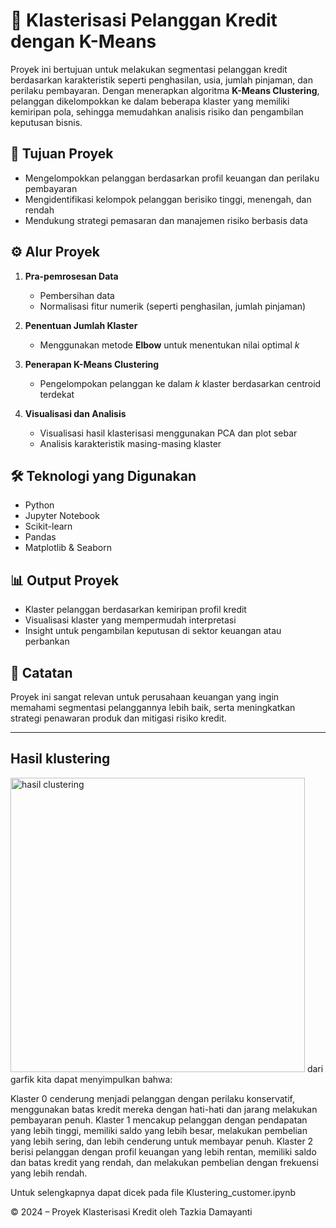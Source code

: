 # 🏦 Klasterisasi Pelanggan Kredit dengan K-Means

Proyek ini bertujuan untuk melakukan segmentasi pelanggan kredit berdasarkan karakteristik seperti penghasilan, usia, jumlah pinjaman, dan perilaku pembayaran. Dengan menerapkan algoritma **K-Means Clustering**, pelanggan dikelompokkan ke dalam beberapa klaster yang memiliki kemiripan pola, sehingga memudahkan analisis risiko dan pengambilan keputusan bisnis.

## 🎯 Tujuan Proyek

- Mengelompokkan pelanggan berdasarkan profil keuangan dan perilaku pembayaran
- Mengidentifikasi kelompok pelanggan berisiko tinggi, menengah, dan rendah
- Mendukung strategi pemasaran dan manajemen risiko berbasis data

## ⚙️ Alur Proyek

1. **Pra-pemrosesan Data**
   - Pembersihan data
   - Normalisasi fitur numerik (seperti penghasilan, jumlah pinjaman)
   
2. **Penentuan Jumlah Klaster**
   - Menggunakan metode **Elbow** untuk menentukan nilai optimal _k_

3. **Penerapan K-Means Clustering**
   - Pengelompokan pelanggan ke dalam _k_ klaster berdasarkan centroid terdekat

4. **Visualisasi dan Analisis**
   - Visualisasi hasil klasterisasi menggunakan PCA dan plot sebar
   - Analisis karakteristik masing-masing klaster

## 🛠️ Teknologi yang Digunakan

- Python
- Jupyter Notebook
- Scikit-learn
- Pandas
- Matplotlib & Seaborn

## 📊 Output Proyek

- Klaster pelanggan berdasarkan kemiripan profil kredit
- Visualisasi klaster yang mempermudah interpretasi
- Insight untuk pengambilan keputusan di sektor keuangan atau perbankan

## 📌 Catatan

Proyek ini sangat relevan untuk perusahaan keuangan yang ingin memahami segmentasi pelanggannya lebih baik, serta meningkatkan strategi penawaran produk dan mitigasi risiko kredit.

---
## Hasil klustering
<img width="471" alt="hasil clustering" src="https://github.com/user-attachments/assets/800f91dd-5c80-4428-8812-17c82a73ef84" />
dari garfik kita dapat menyimpulkan bahwa:

Klaster 0 cenderung menjadi pelanggan dengan perilaku konservatif, menggunakan batas kredit mereka dengan hati-hati dan jarang melakukan pembayaran penuh.
Klaster 1 mencakup pelanggan dengan pendapatan yang lebih tinggi, memiliki saldo yang lebih besar, melakukan pembelian yang lebih sering, dan lebih cenderung untuk membayar penuh.
Klaster 2 berisi pelanggan dengan profil keuangan yang lebih rentan, memiliki saldo dan batas kredit yang rendah, dan melakukan pembelian dengan frekuensi yang lebih rendah.

Untuk selengkapnya dapat dicek pada file Klustering_customer.ipynb


© 2024 – Proyek Klasterisasi Kredit oleh Tazkia Damayanti
